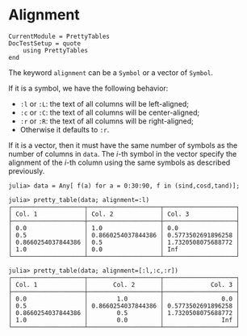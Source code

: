 Alignment
=========

```@meta
CurrentModule = PrettyTables
DocTestSetup = quote
    using PrettyTables
end
```

The keyword `alignment` can be a `Symbol` or a vector of `Symbol`.

If it is a symbol, we have the following behavior:

* `:l` or `:L`: the text of all columns will be left-aligned;
* `:c` or `:C`: the text of all columns will be center-aligned;
* `:r` or `:R`: the text of all columns will be right-aligned;
* Otherwise it defaults to `:r`.

If it is a vector, then it must have the same number of symbols as the number of
columns in `data`. The *i*-th symbol in the vector specify the alignment of the
*i*-th column using the same symbols as described previously.

```jldoctest
julia> data = Any[ f(a) for a = 0:30:90, f in (sind,cosd,tand)];

julia> pretty_table(data; alignment=:l)
┌────────────────────┬────────────────────┬────────────────────┐
│ Col. 1             │ Col. 2             │ Col. 3             │
├────────────────────┼────────────────────┼────────────────────┤
│ 0.0                │ 1.0                │ 0.0                │
│ 0.5                │ 0.8660254037844386 │ 0.5773502691896258 │
│ 0.8660254037844386 │ 0.5                │ 1.7320508075688772 │
│ 1.0                │ 0.0                │ Inf                │
└────────────────────┴────────────────────┴────────────────────┘

julia> pretty_table(data; alignment=[:l,:c,:r])
┌────────────────────┬────────────────────┬────────────────────┐
│ Col. 1             │       Col. 2       │             Col. 3 │
├────────────────────┼────────────────────┼────────────────────┤
│ 0.0                │        1.0         │                0.0 │
│ 0.5                │ 0.8660254037844386 │ 0.5773502691896258 │
│ 0.8660254037844386 │        0.5         │ 1.7320508075688772 │
│ 1.0                │        0.0         │                Inf │
└────────────────────┴────────────────────┴────────────────────┘
```
